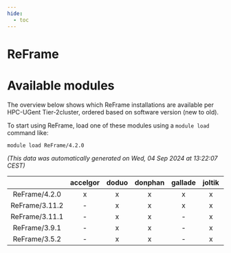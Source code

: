 ```yaml
---
hide:
  - toc
---
```


ReFrame
=======

# Available modules


The overview below shows which ReFrame installations are available per HPC-UGent Tier-2cluster, ordered based on software version (new to old).

To start using ReFrame, load one of these modules using a `module load` command like:

```shell
module load ReFrame/4.2.0
```

*(This data was automatically generated on Wed, 04 Sep 2024 at 13:22:07 CEST)*  

| |accelgor|doduo|donphan|gallade|joltik|shinx|skitty|
| :---: | :---: | :---: | :---: | :---: | :---: | :---: | :---: |
|ReFrame/4.2.0|x|x|x|x|x|-|x|
|ReFrame/3.11.2|-|x|x|x|x|-|x|
|ReFrame/3.11.1|-|x|x|-|x|-|x|
|ReFrame/3.9.1|-|x|x|-|x|-|x|
|ReFrame/3.5.2|-|x|x|-|x|-|x|
